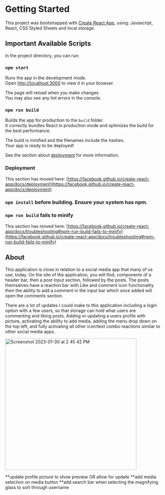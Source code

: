 # Getting Started

This project was bootstrapped with [Create React App](https://github.com/facebook/create-react-app), using: Javascript, React, CSS Styled Sheets and local storage.

## Important Available Scripts

In the project directory, you can run:

### `npm start`

Runs the app in the development mode.\
Open [http://localhost:3000](http://localhost:3000) to view it in your browser.

The page will reload when you make changes.\
You may also see any lint errors in the console.

### `npm run build`

Builds the app for production to the `build` folder.\
It correctly bundles React in production mode and optimizes the build for the best performance.

The build is minified and the filenames include the hashes.\
Your app is ready to be deployed!

See the section about [deployment](https://facebook.github.io/create-react-app/docs/deployment) for more information.


### Deployment

This section has moved here: [https://facebook.github.io/create-react-app/docs/deployment](https://facebook.github.io/create-react-app/docs/deployment)

### `npm install` before building. Ensure your system has npm.
### `npm run build` fails to minify

This section has moved here: [https://facebook.github.io/create-react-app/docs/troubleshooting#npm-run-build-fails-to-minify](https://facebook.github.io/create-react-app/docs/troubleshooting#npm-run-build-fails-to-minify)


## About
This application is close in relation to a social media app that many of us use, today.  On the site of the application, you will find, components of a header bar, then a post input section, followed by the posts.  The posts themselves have a reaction bar with Like and comment icon functionality then the ability to add a comment in the input bar which once added will open the comments section.

There are a lot of updates I could make to this application including a login option with a few users, so that storage can hold what users are commenting and liking posts.  Adding or updating a users profile with picture, activating the ability to add media, adding the menu drop down on the top left, and fully activating all other icon/text combo reactions similar to other social media apps.

<img width="425" alt="Screenshot 2023-01-30 at 2 45 42 PM" src="https://user-images.githubusercontent.com/108386611/215583266-e6699074-6e66-4b09-9c1d-36d2ea7ac2ee.png">



**update profile picture to show preview OR allow for update
**add media selection on media button
**add search bar when selecting the magnifying glass to sort through username